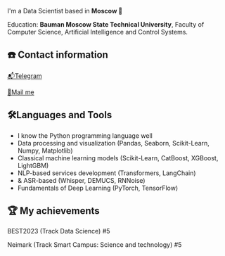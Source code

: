I'm a Data Scientist based in **Moscow 🌆**



Education: **Bauman Moscow State Technical University**, Faculty of Computer Science, Artificial Intelligence and Control Systems.

## ☎️ Contact information
[📬Telegram](https://t.me/usernamess)

[📧Mail me](mailto:i@sluysar.ru)

## 🛠Languages and Tools
- I know the Python programming language well
- Data processing and visualization (Pandas, Seaborn, Scikit-Learn, Numpy, Matplotlib)
- Classical machine learning models (Scikit-Learn, CatBoost, XGBoost, LightGBM)
- NLP-based services development (Transformers, LangChain)
- & ASR-based (Whisper, DEMUCS, RNNoise)
- Fundamentals of Deep Learning (PyTorch, TensorFlow)

## 🏆 My achievements
BEST2023 (Track Data Science) #5

Neimark (Track Smart Campus: Science and technology) #5
